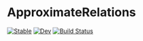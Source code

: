 # ApproximateRelations

[![Stable](https://img.shields.io/badge/docs-stable-blue.svg)](https://BenCichos.github.io/ApproximateRelations.jl/stable/)
[![Dev](https://img.shields.io/badge/docs-dev-blue.svg)](https://BenCichos.github.io/ApproximateRelations.jl/dev/)
[![Build Status](https://github.com/BenCichos/ApproximateRelations.jl/actions/workflows/CI.yml/badge.svg?branch=main)](https://github.com/BenCichos/ApproximateRelations.jl/actions/workflows/CI.yml?query=branch%3Amain)
